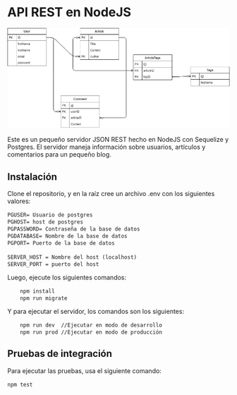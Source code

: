 # API REST en NodeJS

![Modelo Entidad Relación](ER.png)

Este es un pequeño servidor JSON REST hecho en NodeJS con Sequelize y Postgres. El servidor maneja información sobre usuarios, artículos y comentarios para un pequeño blog.

## Instalación

Clone el repositorio, y en la raíz cree un archivo .env con los siguientes valores:
```
PGUSER= Usuario de postgres
PGHOST= host de postgres
PGPASSWORD= Contraseña de la base de datos
PGDATABASE= Nombre de la base de datos
PGPORT= Puerto de la base de datos

SERVER_HOST = Nombre del host (localhost)
SERVER_PORT = puerto del host
```

Luego, ejecute los siguientes comandos:
```
    npm install
    npm run migrate
```

Y para ejecutar el servidor, los comandos son los siguientes:
```
    npm run dev  //Ejecutar en modo de desarrollo
    npm run prod //Ejecutar en modo de producción
```

## Pruebas de integración

Para ejecutar las pruebas, usa el siguiente comando:
```
npm test
```